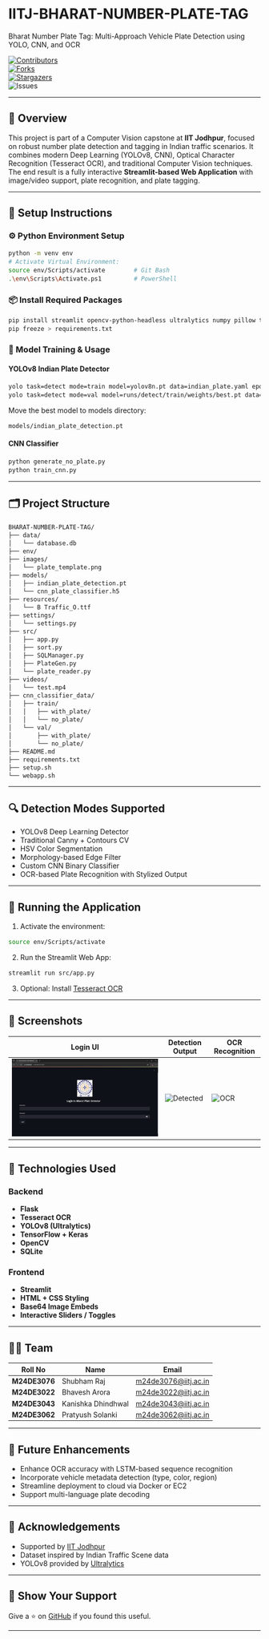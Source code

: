 # IITJ-BHARAT-NUMBER-PLATE-TAG  
Bharat Number Plate Tag: Multi-Approach Vehicle Plate Detection using YOLO, CNN, and OCR

[![Contributors][contributors-shield]][contributors-url]  
[![Forks][forks-shield]][forks-url]  
[![Stargazers][stars-shield]][stars-url]  
![Issues][issues-shield]

---

## 🧭 Overview

This project is part of a Computer Vision capstone at **IIT Jodhpur**, focused on robust number plate detection and tagging in Indian traffic scenarios. It combines modern Deep Learning (YOLOv8, CNN), Optical Character Recognition (Tesseract OCR), and traditional Computer Vision techniques. The end result is a fully interactive **Streamlit-based Web Application** with image/video support, plate recognition, and plate tagging.

---

## 🔧 Setup Instructions

### ⚙️ Python Environment Setup

```bash
python -m venv env
# Activate Virtual Environment:
source env/Scripts/activate        # Git Bash
.\env\Scripts\Activate.ps1         # PowerShell
```

### 📦 Install Required Packages

```bash
pip install streamlit opencv-python-headless ultralytics numpy pillow tensorflow matplotlib pytesseract scikit-learn filterpy
pip freeze > requirements.txt
```

### 🧠 Model Training & Usage

#### YOLOv8 Indian Plate Detector

```bash
yolo task=detect mode=train model=yolov8n.pt data=indian_plate.yaml epochs=50
yolo task=detect mode=val model=runs/detect/train/weights/best.pt data=indian_plate.yaml
```

Move the best model to models directory:
```
models/indian_plate_detection.pt
```

#### CNN Classifier

```bash
python generate_no_plate.py
python train_cnn.py
```

---

## 🗂 Project Structure

```
BHARAT-NUMBER-PLATE-TAG/
├── data/
│   └── database.db
├── env/
├── images/
│   └── plate_template.png
├── models/
│   ├── indian_plate_detection.pt
│   └── cnn_plate_classifier.h5
├── resources/
│   └── B Traffic_O.ttf
├── settings/
│   └── settings.py
├── src/
│   ├── app.py
│   ├── sort.py
│   ├── SQLManager.py
│   ├── PlateGen.py
│   └── plate_reader.py
├── videos/
│   └── test.mp4
├── cnn_classifier_data/
│   ├── train/
│   │   ├── with_plate/
│   │   └── no_plate/
│   └── val/
│       ├── with_plate/
│       └── no_plate/
├── README.md
├── requirements.txt
├── setup.sh
└── webapp.sh
```

---

## 🔍 Detection Modes Supported

- YOLOv8 Deep Learning Detector  
- Traditional Canny + Contours CV  
- HSV Color Segmentation  
- Morphology-based Edge Filter  
- Custom CNN Binary Classifier  
- OCR-based Plate Recognition with Stylized Output

---

## 🚀 Running the Application

1. Activate the environment:
```bash
source env/Scripts/activate
```

2. Run the Streamlit Web App:
```bash
streamlit run src/app.py
```

3. Optional: Install [Tesseract OCR](https://github.com/tesseract-ocr/tesseract/releases/download/5.5.0/tesseract-ocr-w64-setup-5.5.0.20241111.exe)

---

## 📸 Screenshots

| Login UI | Detection Output | OCR Recognition |
|----------|------------------|------------------|
| ![Login](assets/login.JPG) | ![Detected](assets/clean_data.JPG) | ![OCR](assets/data_from_backend.JPG) |

---

## 🧪 Technologies Used

### Backend
- **Flask**
- **Tesseract OCR**
- **YOLOv8 (Ultralytics)**
- **TensorFlow + Keras**
- **OpenCV**
- **SQLite**

### Frontend
- **Streamlit**
- **HTML + CSS Styling**
- **Base64 Image Embeds**
- **Interactive Sliders / Toggles**

---

## 🧑‍💻 Team

| Roll No | Name | Email |
|---------|------|-------|
| **M24DE3076** | Shubham Raj | m24de3076@iitj.ac.in |
| **M24DE3022** | Bhavesh Arora | m24de3022@iitj.ac.in |
| **M24DE3043** | Kanishka Dhindhwal | m24de3043@iitj.ac.in |
| **M24DE3062** | Pratyush Solanki | m24de3062@iitj.ac.in |

---

## 🌱 Future Enhancements

- Enhance OCR accuracy with LSTM-based sequence recognition
- Incorporate vehicle metadata detection (type, color, region)
- Streamline deployment to cloud via Docker or EC2
- Support multi-language plate decoding

---

## 📢 Acknowledgements

- Supported by [IIT Jodhpur](https://www.iitj.ac.in/)
- Dataset inspired by Indian Traffic Scene data
- YOLOv8 provided by [Ultralytics](https://github.com/ultralytics)

---

## 🌟 Show Your Support

Give a ⭐ on [GitHub](https://github.com/shubham14p3) if you found this useful.

---

<!-- MARKDOWN LINKS & BADGES -->
[contributors-shield]: https://img.shields.io/github/contributors/shubham14p3/IITJ-BHARAT-NUMBER-PLATE-TAG.svg?style=flat-square  
[contributors-url]: https://github.com/shubham14p3/IITJ-BHARAT-NUMBER-PLATE-TAG/graphs/contributors  
[forks-shield]: https://img.shields.io/github/forks/shubham14p3/IITJ-BHARAT-NUMBER-PLATE-TAG.svg?style=flat-square  
[forks-url]: https://github.com/shubham14p3/IITJ-BHARAT-NUMBER-PLATE-TAG/network/members  
[stars-shield]: https://img.shields.io/github/stars/shubham14p3/IITJ-BHARAT-NUMBER-PLATE-TAG.svg?style=flat-square  
[stars-url]: https://github.com/shubham14p3/IITJ-BHARAT-NUMBER-PLATE-TAG/stargazers  
[issues-shield]: https://img.shields.io/github/issues/shubham14p3/IITJ-BHARAT-NUMBER-PLATE-TAG.svg?style=flat-square
